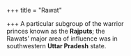+++
title = "Rawat"

+++
A particular subgroup of the warrior  
princes known as the **Rajputs**; the  
Rawats’ major area of influence was in  
southwestern **Uttar Pradesh** state.